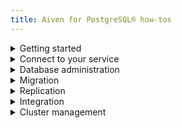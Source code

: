 ```yaml
---
title: Aiven for PostgreSQL® how-tos
---
```

<!-- vale off -->
<details><summary>
Getting started
</summary>

-   [Create a managed Aiven for PostgreSQL® service](/docs/platform/howto/create_new_service)
-   [Connect to Aiven for PostgreSQL®](/docs/products/postgresql/howto/list-code-samples)
-   [Load sample data into Aiven for PostgreSQL®](/docs/products/postgresql/howto/pagila)

</details>

<details><summary>
Connect to your service
</summary>

-   [Connect with Go](/docs/products/postgresql/howto/connect-go)
-   [Connect with Java](/docs/products/postgresql/howto/connect-java)
-   [Connect with NodeJS](/docs/products/postgresql/howto/connect-node)
-   [Connect with PHP](/docs/products/postgresql/howto/connect-php)
-   [Connect with Python](/docs/products/postgresql/howto/connect-python)
-   [Connect with psql](/docs/products/postgresql/howto/connect-psql)
-   [Connect with pgAdmin](/docs/products/postgresql/howto/connect-pgadmin)
-   [Connect with Rivery](/docs/products/postgresql/howto/connect-rivery)
-   [Connect with Skyvia](/docs/products/postgresql/howto/connect-skyvia)
-   [Connect with Zapier](/docs/products/postgresql/howto/connect-zapier)

</details>

<details><summary>
Database administration
</summary>

-   [Create additional PostgreSQL® databases](/docs/products/postgresql/howto/create-database)
-   [Perform a PostgreSQL® major version upgrade](/docs/products/postgresql/howto/upgrade)
-   [Install or update an extension](/docs/products/postgresql/howto/manage-extensions)
-   [Create manual PostgreSQL® backups](/docs/products/postgresql/howto/create-manual-backups)
-   [Restore PostgreSQL® from a backup](/docs/products/postgresql/howto/restore-backup)
-   [Claim public schema ownership](/docs/products/postgresql/howto/claim-public-schema-ownership)
-   [Manage connection pooling](/docs/products/postgresql/howto/manage-pool)
-   [Access PgBouncer statistics](/docs/products/postgresql/howto/pgbouncer-stats)
-   [Use the PostgreSQL® dblink extension](/docs/products/postgresql/howto/use-dblink-extension)
-   [Use the PostgreSQL® pg_repack extension](/docs/products/postgresql/howto/use-pg-repack-extension)
-   [Enable JIT in PostgreSQL®](/docs/products/postgresql/howto/enable-jit)
-   [Identify PostgreSQL® slow queries](/docs/products/postgresql/howto/identify-pg-slow-queries)
-   [Detect and terminate long-running queries](/docs/products/postgresql/howto/pg-long-running-queries)
-   [Optimize PostgreSQL® slow queries](/docs/products/postgresql/howto/optimize-pg-slow-queries)
-   [Check and avoid transaction ID wraparound](/docs/products/postgresql/howto/check-avoid-transaction-id-wraparound)
-   [Prevent PostgreSQL® full disk issues](/docs/products/postgresql/howto/prevent-full-disk)
-   [Enable and use pgvector on Aiven for PostgreSQL®](/docs/products/postgresql/howto/use-pgvector)
-   [Check size of a database, a table or an index](/docs/products/postgresql/howto/pg-object-size)
-   [Restrict access to databases or tables in Aiven for PostgreSQL®".](/docs/products/postgresql/howto/readonly-user)

</details>

<details><summary>
Migration
</summary>

-   [Migrate to a different cloud provider or region](/docs/products/postgresql/howto/migrate-cloud-region)
-   [Migrate to Aiven for PostgreSQL® with aiven-db-migrate](/docs/products/postgresql/howto/migrate-aiven-db-migrate)
-   [Migrate to Aiven for PostgreSQL® with pg_dump and pg_restore](/docs/products/postgresql/howto/migrate-pg-dump-restore)
-   [Migrating to Aiven for PostgreSQL® using Bucardo](/docs/products/postgresql/howto/migrate-using-bucardo)
-   [Migrate between PostgreSQL® instances using aiven-db-migrate in Python](/docs/products/postgresql/howto/run-aiven-db-migrate-python)
-   [Migrate PostgreSQL® databases to Aiven using the console](/docs/products/postgresql/howto/migrate-db-to-aiven-via-console)

</details>

<details><summary>
Replication
</summary>

-   [Create and use read-only replicas](/docs/products/postgresql/howto/create-read-replica)
-   [Set up logical replication to Aiven for PostgreSQL®](/docs/products/postgresql/howto/setup-logical-replication)
-   [Enable logical replication on Amazon Aurora PostgreSQL®](/docs/products/postgresql/howto/logical-replication-aws-aurora)
-   [Enable logical replication on Amazon RDS PostgreSQL®](/docs/products/postgresql/howto/logical-replication-aws-rds)
-   [Enable logical replication on Google Cloud SQL](/docs/products/postgresql/howto/logical-replication-gcp-cloudsql)

</details>

<details><summary>
Integration
</summary>

-   [Monitor PostgreSQL metrics with Datadog](/docs/products/postgresql/howto/monitor-database-with-datadog)
-   [Monitor PostgreSQL metrics with Grafana®](/docs/products/postgresql/howto/report-metrics-grafana)
-   [Monitor PostgreSQL metrics with pgwatch2](/docs/products/postgresql/howto/monitor-with-pgwatch2)
-   [Visualize data with Grafana®](/docs/products/postgresql/howto/visualize-grafana)
-   [Report and analyze with Google Looker Studio](/docs/products/postgresql/howto/analyze-with-google-data-studio)
-   [Integrate two PostgreSQL services](/docs/products/postgresql/howto/datasource-integration)

</details>

<details><summary>
Cluster management
</summary>

-   [Monitor a managed Aiven for PostgreSQL® service](/docs/platform/howto/monitoring-services)
-   [Resize a managed Aiven for PostgreSQL® service](/docs/platform/howto/scale-services)
-   [Schedule automatic maintenance updates](/docs/platform/howto/prepare-for-high-load)
-   [Upgrade a managed Aiven for PostgreSQL® service](/docs/platform/howto/scale-services)
-   [Tag a managed Aiven for PostgreSQL® service](/docs/platform/howto/tag-resources)
-   [Power off and delete a managed Aiven for PostgreSQL® service](/docs/platform/concepts/service-power-cycle)
-   [Migrate a managed Aiven for PostgreSQL® service](/docs/platform/howto/migrate-services-cloud-region)
-   [Fork a managed Aiven for PostgreSQL® service](/docs/platform/howto/console-fork-service)

</details>

